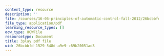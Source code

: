 ```yaml
---
content_type: resource
description: ''
file: /courses/16-06-principles-of-automatic-control-fall-2012/26bcbbfd1529548da9e9c69b20051ad3_Ug6DYV6za-k.pdf
file_type: application/pdf
learning_resource_types: []
ocw_type: OCWFile
resourcetype: Document
title: 3play pdf file
uid: 26bcbbfd-1529-548d-a9e9-c69b20051ad3
---
```

